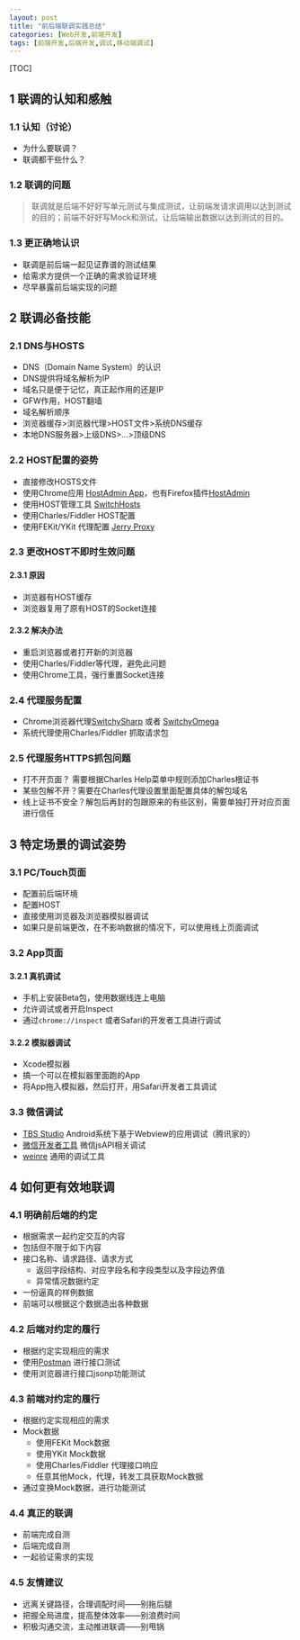 ```yaml
---
layout: post
title: "前后端联调实践总结"
categories: [Web开发,前端开发]
tags: [前端开发,后端开发,调试,移动端调试]
---
```


[TOC]

## 1 联调的认知和感触

### 1.1 认知（讨论）
+ 为什么要联调？
+ 联调都干些什么？

### 1.2 联调的问题
>   联调就是后端不好好写单元测试与集成测试，让前端发请求调用以达到测试的目的；前端不好好写Mock和测试，让后端输出数据以达到测试的目的。

### 1.3 更正确地认识

+ 联调是前后端一起见证靠谱的测试结果
+ 给需求方提供一个正确的需求验证环境
+ 尽早暴露前后端实现的问题

## 2 联调必备技能

### 2.1 DNS与HOSTS
+ DNS（Domain Name System）的认识
+ DNS提供将域名解析为IP
+ 域名只是便于记忆，真正起作用的还是IP
+ GFW作用，HOST翻墙
+ 域名解析顺序
+ 浏览器缓存>浏览器代理>HOST文件>系统DNS缓存
+ 本地DNS服务器>上级DNS>...>顶级DNS

### 2.2 HOST配置的姿势

+ 直接修改HOSTS文件
+ 使用Chrome应用 [HostAdmin App](https://chrome.google.com/webstore/search/hostadmin%20app?hl=zh-CN)，也有Firefox插件[HostAdmin](https://addons.mozilla.org/zh-CN/firefox/search/?q=hostadmin&appver=54.0&platform=mac)
+ 使用HOST管理工具 [SwitchHosts](https://github.com/oldj/SwitchHosts)
+ 使用Charles/Fiddler HOST配置
+ 使用FEKit/YKit 代理配置 [Jerry Proxy](http://ued.qunar.com/ykit/proxy.html)

### 2.3 更改HOST不即时生效问题
#### 2.3.1 原因
+ 浏览器有HOST缓存
+ 浏览器复用了原有HOST的Socket连接

#### 2.3.2 解决办法
+ 重启浏览器或者打开新的浏览器
+ 使用Charles/Fiddler等代理，避免此问题
+ 使用Chrome工具，强行重置Socket连接

### 2.4 代理服务配置
+ Chrome浏览器代理[SwitchySharp](https://chrome.google.com/webstore/detail/proxy-switchysharp/dpplabbmogkhghncfbfdeeokoefdjegm?hl=zh-CN) 或者 [SwitchyOmega](https://github.com/FelisCatus/SwitchyOmega)
+ 系统代理使用Charles/Fiddler 抓取请求包

### 2.5 代理服务HTTPS抓包问题
+ 打不开页面？ 需要根据Charles Help菜单中规则添加Charles根证书
+ 某些包解不开？需要在Charles代理设置里面配置具体的解包域名
+ 线上证书不安全？解包后再封的包跟原来的有些区别，需要单独打开对应页面进行信任

## 3 特定场景的调试姿势

### 3.1 PC/Touch页面

+ 配置前后端环境
+ 配置HOST
+ 直接使用浏览器及浏览器模拟器调试
+ 如果只是前端更改，在不影响数据的情况下，可以使用线上页面调试

### 3.2 App页面

#### 3.2.1 真机调试

+ 手机上安装Beta包，使用数据线连上电脑
+ 允许调试或者开启Inspect
+ 通过`chrome://inspect` 或者Safari的开发者工具进行调试

#### 3.2.2 模拟器调试
+ Xcode模拟器
+ 搞一个可以在模拟器里面跑的App
+ 将App拖入模拟器，然后打开，用Safari开发者工具调试



### 3.3 微信调试

+ [TBS Studio](http://bbs.mb.qq.com/thread-1416936-1-1.html) Android系统下基于Webview的应用调试（腾讯家的）
+ [微信开发者工具](https://mp.weixin.qq.com/debug/wxadoc/dev/devtools/devtools.html) 微信jsAPI相关调试
+ [weinre](https://www.npmjs.com/package/weinre) 通用的调试工具


## 4 如何更有效地联调
### 4.1 明确前后端的约定
+ 根据需求一起约定交互的内容
+ 包括但不限于如下内容
+ 接口名称、请求路径、请求方式
   + 返回字段结构、对应字段名和字段类型以及字段边界值
   + 异常情况数据约定
+ 一份逼真的样例数据
+ 前端可以根据这个数据造出各种数据


### 4.2 后端对约定的履行
+ 根据约定实现相应的需求
+ 使用[Postman](https://chrome.google.com/webstore/detail/postman/fhbjgbiflinjbdggehcddcbncdddomop?hl=zh-CN) 进行接口测试
+ 使用浏览器进行接口jsonp功能测试


### 4.3 前端对约定的履行
+ 根据约定实现相应的需求
+ Mock数据
  + 使用FEKit Mock数据
  + 使用YKit Mock数据
  + 使用Charles/Fiddler 代理接口响应
  + 任意其他Mock，代理，转发工具获取Mock数据
+ 通过变换Mock数据，进行功能测试

### 4.4 真正的联调

+ 前端完成自测
+ 后端完成自测
+ 一起验证需求的实现

### 4.5 友情建议
+ 远离关键路径，合理调配时间——别拖后腿
+ 把握全局进度，提高整体效率——别浪费时间
+ 积极沟通交流，主动推进联调——别甩锅
